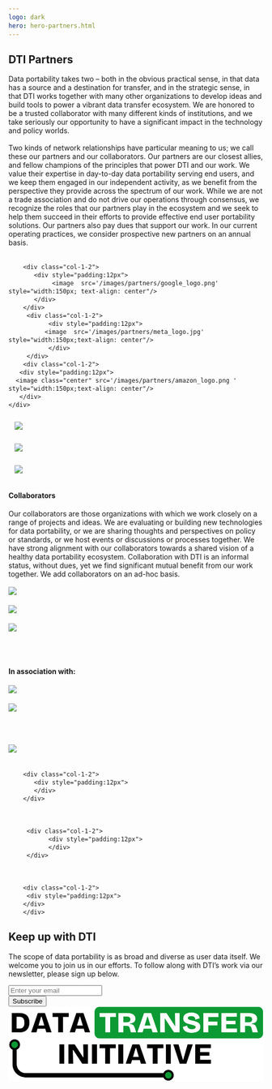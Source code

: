 ```yaml
---
logo: dark
hero: hero-partners.html
---
```




<section  style="--slanted-bg-color: var(--light-green)">
	<h2>DTI Partners</h2>

Data portability takes two – both in the obvious practical sense, in that data has a source and a destination for
transfer, and in the strategic sense, in that DTI works together with many other organizations to develop ideas and
build tools to power a vibrant data transfer ecosystem. We are honored to be a trusted collaborator with many different
kinds of institutions, and we take seriously our opportunity to have a significant impact in the technology and policy
worlds.
<br/><br/>
Two kinds of network relationships have particular meaning to us; we call these our partners and our collaborators. Our
partners are our closest allies, and fellow champions of the principles that power DTI and our work. We value their
expertise in day-to-day data portability serving end users, and we keep them engaged in our independent activity, as we
benefit from the perspective they provide across the spectrum of our work. While we are not a trade association and do
not drive our operations through consensus, we recognize the roles that our partners play in the ecosystem and we seek
to help them succeed in their efforts to provide effective end user portability solutions. Our partners also pay dues
that support our work. In our current operating practices, we consider prospective new partners on an annual basis.
<br/><br/>

</section>

<section>
     <div class="grid">

        <div class="col-1-2">
           <div style="padding:12px">
                <image  src='/images/partners/google_logo.png' style="width:150px; text-align: center"/>
           </div>
        </div>
         <div class="col-1-2">
               <div style="padding:12px">
              <image  src='/images/partners/meta_logo.jpg' style="width:150px;text-align: center"/>
               </div>
         </div>
        <div class="col-1-2">
       <div style="padding:12px">
      <image class="center" src='/images/partners/amazon_logo.png ' style="width:150px;text-align: center"/>
       </div>
    </div>
<div class="col-1-2">
           <div style="padding:12px">
                <image  src='/images/partners/mastodon_logo.png' style="width:180px;text-align: center"/>
           </div>
        </div>
  
  <div class="col-1-2">
           <div style="padding:12px">
          <image  src='/images/partners/ernie_logo.png' style="width:140px;text-align: center"/>
           </div>
        </div>

<div class="col-1-2">
               <div style="padding:12px">
              <image  src='/images/partners/apple_logo.jpg' style="width:100px;text-align: center"/>
               </div>
          </div>

</div>
</section>
<section>

<h4>Collaborators</h4>

<p>
Our collaborators are those organizations with which we work closely on a range of projects and ideas. We are evaluating or building new technologies for data portability, or we are sharing thoughts and perspectives on policy or standards, or we host events or discussions or processes together. We have strong alignment with our collaborators towards a shared vision of a healthy data portability ecosystem. Collaboration with DTI is an informal status, without dues, yet we find significant mutual benefit from our work together. We add collaborators on an ad-hoc basis.
<br/><br/>

<image  src='/images/partners/bytedance_logo.png' style="width:150px; text-align: center"/>
<br/><br/>

<image  src='/images/partners/code_logo.jpeg' style="width:150px;text-align: center"/>
<br/><br/>
<image class="center" src='/images/partners/inrupt_logo.jpeg ' style="width:150px;text-align: center"/>

<br/><br/>

<h4>In association with:</h4>

<image  src='/images/partners/fediforum_logo.png' style="width:150px; text-align: center"/>
<br/><br/>


<image class="center" src='/images/partners/w3c_logo.png ' style="width:150px;text-align: center"/>

<br/><br/>

<image  src='/images/partners/european_logo.jpeg' style="width:150px;text-align: center"/>
<br/><br/>
</p>

</section>

<section>
     <div class="grid">

        <div class="col-1-2">
           <div style="padding:12px">
           </div>
        </div>
     
        

         <div class="col-1-2">
               <div style="padding:12px">
               </div>
         </div>
       


        <div class="col-1-2">
         <div style="padding:12px">
        </div>
        </div>

</div>
</section>

<section class="slanted-background subscribe-container">
  <div>
    <h2>Keep up with DTI</h2>
    <p>
      The scope of data portability is as broad and diverse as user data itself. We welcome you to join us in our efforts. To follow along with DTI’s work via our newsletter, please sign up below.
    </p>
    <div id="mc_embed_shell">
      <div id="mc_embed_signup">
        <form action="https://dtinit.us21.list-manage.com/subscribe/post?u=3ba10a090b97c2dc608fd780e&amp;id=1bb7a69318&amp;f_id=0012d8e1f0" method="post" id="mc-embedded-subscribe-form" name="mc-embedded-subscribe-form" class="validate" target="_self" novalidate="">
          <div id="mc_embed_signup_scroll">
            <div class="mc-field-group">
              <input aria-label="Email address" type="email" name="EMAIL" class="text-input required email" id="mce-EMAIL" required="" value="" placeholder="Enter your email" />
            </div>
            <div aria-hidden="true" style="position: absolute; left: -5000px;">
              <input type="text" name="b_3ba10a090b97c2dc608fd780e_1bb7a69318" tabindex="-1" value="" />
            </div>
            <input type="submit" name="subscribe" id="mc-embedded-subscribe" class="button" value="Subscribe" />
          </div>
        </form>
      </div>
    </div>
  </div>
  <img src="/images/dtinit_logo_lg.svg" alt="" />
</section>

